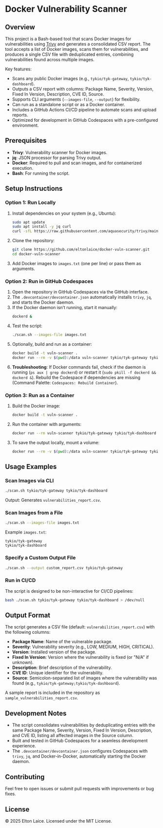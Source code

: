 # Docker Vulnerability Scanner

## Overview
This project is a Bash-based tool that scans Docker images for vulnerabilities using [Trivy](https://aquasecurity.github.io/trivy/) and generates a consolidated CSV report. The tool accepts a list of Docker images, scans them for vulnerabilities, and produces a single CSV file with deduplicated entries, combining vulnerabilities found across multiple images.

Key features:
- Scans any public Docker images (e.g., `tykio/tyk-gateway`, `tykio/tyk-dashboard`).
- Outputs a CSV report with columns: Package Name, Severity, Version, Fixed In Version, Description, CVE ID, Source.
- Supports CLI arguments (`--images-file`, `--output`) for flexibility.
- Can run as a standalone script or as a Docker container.
- Includes a GitHub Actions CI/CD pipeline to automate scans and upload reports.
- Optimized for development in GitHub Codespaces with a pre-configured environment.

## Prerequisites
- **Trivy**: Vulnerability scanner for Docker images.
- **jq**: JSON processor for parsing Trivy output.
- **Docker**: Required to pull and scan images, and for containerized execution.
- **Bash**: For running the script.

## Setup Instructions

### Option 1: Run Locally
1. Install dependencies on your system (e.g., Ubuntu):
   ```bash
   sudo apt update
   sudo apt install -y jq curl
   curl -sfL https://raw.githubusercontent.com/aquasecurity/trivy/main/contrib/install.sh | sh -
   ```
2. Clone the repository:
   ```bash
   git clone https://github.com/eltonlaice/docker-vuln-scanner.git
   cd docker-vuln-scanner
   ```
3. Add Docker images to `images.txt` (one per line) or pass them as arguments.

### Option 2: Run in GitHub Codespaces
1. Open the repository in GitHub Codespaces via the GitHub interface.
2. The `.devcontainer/devcontainer.json` automatically installs `trivy`, `jq`, and starts the Docker daemon.
3. If the Docker daemon isn’t running, start it manually:
   ```bash
   dockerd &
   ```
4. Test the script:
   ```bash
   ./scan.sh --images-file images.txt
   ```
5. Optionally, build and run as a container:
   ```bash
   docker build -t vuln-scanner .
   docker run --rm -v $(pwd):/data vuln-scanner tykio/tyk-gateway tykio/tyk-dashboard --output /data/vulnerabilities_report.csv
   ```
6. **Troubleshooting**: If Docker commands fail, check if the daemon is running (`ps aux | grep dockerd`) or restart it (`sudo pkill -f dockerd && dockerd &`). Rebuild the Codespace if dependencies are missing (Command Palette: `Codespaces: Rebuild Container`).

### Option 3: Run as a Container
1. Build the Docker image:
   ```bash
   docker build -t vuln-scanner .
   ```
2. Run the container with arguments:
   ```bash
   docker run --rm vuln-scanner tykio/tyk-gateway tykio/tyk-dashboard
   ```
3. To save the output locally, mount a volume:
   ```bash
   docker run --rm -v $(pwd):/data vuln-scanner tykio/tyk-gateway tykio/tyk-dashboard --output /data/custom_report.csv
   ```

## Usage Examples

### Scan Images via CLI
```bash
./scan.sh tykio/tyk-gateway tykio/tyk-dashboard
```
Output: Generates `vulnerabilities_report.csv`.

### Scan Images from a File
```bash
./scan.sh --images-file images.txt
```
Example `images.txt`:
```
tykio/tyk-gateway
tykio/tyk-dashboard
```

### Specify a Custom Output File
```bash
./scan.sh --output custom_report.csv tykio/tyk-gateway
```

### Run in CI/CD
The script is designed to be non-interactive for CI/CD pipelines:
```bash
bash ./scan.sh tykio/tyk-gateway tykio/tyk-dashboard > /dev/null
```

## Output Format
The script generates a CSV file (default: `vulnerabilities_report.csv`) with the following columns:
- **Package Name**: Name of the vulnerable package.
- **Severity**: Vulnerability severity (e.g., LOW, MEDIUM, HIGH, CRITICAL).
- **Version**: Installed version of the package.
- **Fixed In Version**: Version where the vulnerability is fixed (or "N/A" if unknown).
- **Description**: Brief description of the vulnerability.
- **CVE ID**: Unique identifier for the vulnerability.
- **Source**: Semicolon-separated list of images where the vulnerability was found (e.g., `tykio/tyk-gateway;tykio/tyk-dashboard`).

A sample report is included in the repository as `sample_vulnerabilities_report.csv`.

## Development Notes
- The script consolidates vulnerabilities by deduplicating entries with the same Package Name, Severity, Version, Fixed In Version, Description, and CVE ID, listing all affected images in the Source column.
- Built and tested in GitHub Codespaces for a seamless development experience.
- The `.devcontainer/devcontainer.json` configures Codespaces with `trivy`, `jq`, and Docker-in-Docker, automatically starting the Docker daemon.

## Contributing
Feel free to open issues or submit pull requests with improvements or bug fixes.

## License
© 2025 Elton Laice. Licensed under the MIT License.